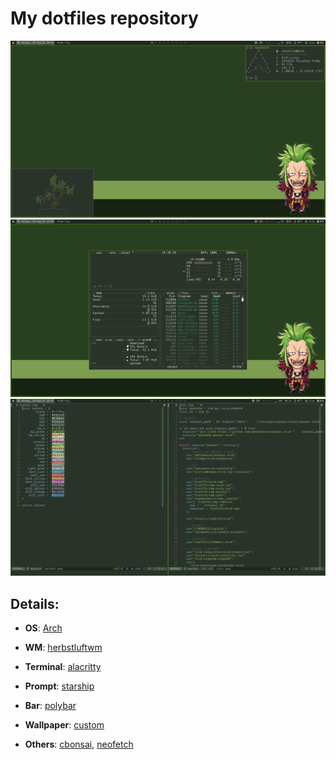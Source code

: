 # My dotfiles repository

![home1](img/home1.png)
![home2](img/home2.png)
![home3](img/home3.png)

## Details:
+ **OS**: [Arch](https://archlinux.org/)

+ **WM**: [herbstluftwm](https://herbstluftwm.org/)

+ **Terminal**: [alacritty](https://alacritty.org/)

+ **Prompt**: [starship](https://starship.rs/)

+ **Bar**: [polybar](https://polybar.github.io/)

+ **Wallpaper**: [custom](https://ember.cocatrip.xyz/img/wallpaper.png)

+ **Others**: [cbonsai](https://gitlab.com/jallbrit/cbonsai), [neofetch](https://github.com/dylanaraps/neofetch)
